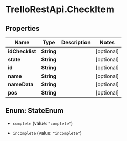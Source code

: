 # TrelloRestApi.CheckItem

## Properties

Name | Type | Description | Notes
------------ | ------------- | ------------- | -------------
**idChecklist** | **String** |  | [optional] 
**state** | **String** |  | [optional] 
**id** | **String** |  | [optional] 
**name** | **String** |  | [optional] 
**nameData** | **String** |  | [optional] 
**pos** | **String** |  | [optional] 



## Enum: StateEnum


* `complete` (value: `"complete"`)

* `incomplete` (value: `"incomplete"`)




